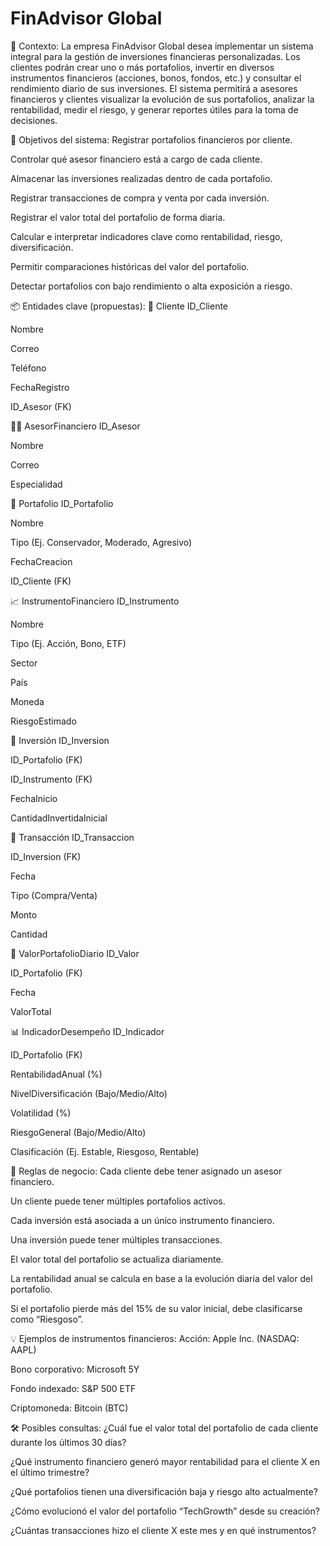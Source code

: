 # FinAdvisor Global
 🧩 Contexto:
La empresa FinAdvisor Global desea implementar un sistema integral para la gestión de inversiones financieras personalizadas. Los clientes podrán crear uno o más portafolios, invertir en diversos instrumentos financieros (acciones, bonos, fondos, etc.) y consultar el rendimiento diario de sus inversiones. El sistema permitirá a asesores financieros y clientes visualizar la evolución de sus portafolios, analizar la rentabilidad, medir el riesgo, y generar reportes útiles para la toma de decisiones.

🎯 Objetivos del sistema:
Registrar portafolios financieros por cliente.

Controlar qué asesor financiero está a cargo de cada cliente.

Almacenar las inversiones realizadas dentro de cada portafolio.

Registrar transacciones de compra y venta por cada inversión.

Registrar el valor total del portafolio de forma diaria.

Calcular e interpretar indicadores clave como rentabilidad, riesgo, diversificación.

Permitir comparaciones históricas del valor del portafolio.

Detectar portafolios con bajo rendimiento o alta exposición a riesgo.

📦 Entidades clave (propuestas):
🧍 Cliente
ID_Cliente

Nombre

Correo

Teléfono

FechaRegistro

ID_Asesor (FK)

🧑‍💼 AsesorFinanciero
ID_Asesor

Nombre

Correo

Especialidad

💼 Portafolio
ID_Portafolio

Nombre

Tipo (Ej. Conservador, Moderado, Agresivo)

FechaCreacion

ID_Cliente (FK)

📈 InstrumentoFinanciero
ID_Instrumento

Nombre

Tipo (Ej. Acción, Bono, ETF)

Sector

País

Moneda

RiesgoEstimado

🧾 Inversión
ID_Inversion

ID_Portafolio (FK)

ID_Instrumento (FK)

FechaInicio

CantidadInvertidaInicial

🔁 Transacción
ID_Transaccion

ID_Inversion (FK)

Fecha

Tipo (Compra/Venta)

Monto

Cantidad

📅 ValorPortafolioDiario
ID_Valor

ID_Portafolio (FK)

Fecha

ValorTotal

📊 IndicadorDesempeño
ID_Indicador

ID_Portafolio (FK)

RentabilidadAnual (%)

NivelDiversificación (Bajo/Medio/Alto)

Volatilidad (%)

RiesgoGeneral (Bajo/Medio/Alto)

Clasificación (Ej. Estable, Riesgoso, Rentable)

📘 Reglas de negocio:
Cada cliente debe tener asignado un asesor financiero.

Un cliente puede tener múltiples portafolios activos.

Cada inversión está asociada a un único instrumento financiero.

Una inversión puede tener múltiples transacciones.

El valor total del portafolio se actualiza diariamente.

La rentabilidad anual se calcula en base a la evolución diaria del valor del portafolio.

Si el portafolio pierde más del 15% de su valor inicial, debe clasificarse como “Riesgoso”.

💡 Ejemplos de instrumentos financieros:
Acción: Apple Inc. (NASDAQ: AAPL)

Bono corporativo: Microsoft 5Y

Fondo indexado: S&P 500 ETF

Criptomoneda: Bitcoin (BTC)

🛠️ Posibles consultas:
¿Cuál fue el valor total del portafolio de cada cliente durante los últimos 30 días?

¿Qué instrumento financiero generó mayor rentabilidad para el cliente X en el último trimestre?

¿Qué portafolios tienen una diversificación baja y riesgo alto actualmente?

¿Cómo evolucionó el valor del portafolio “TechGrowth” desde su creación?

¿Cuántas transacciones hizo el cliente X este mes y en qué instrumentos?
